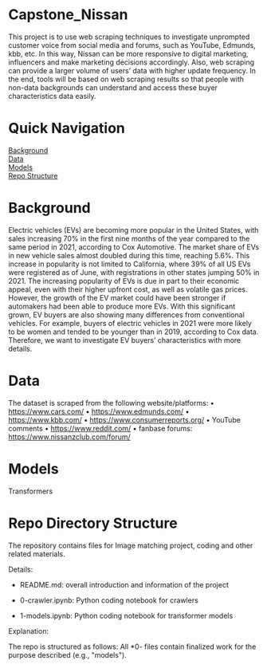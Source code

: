 # Capstone_Nissan

This project is to use web scraping techniques to investigate unprompted customer voice from social media and forums, such as YouTube, Edmunds, kbb, etc. In this way, Nissan can be more responsive to digital marketing, influencers and make marketing decisions accordingly. Also, web scraping can provide a larger volume of users’ data with higher update frequency. In the end,  tools will be based on web scraping results so that people with non-data backgrounds can understand and access these buyer characteristics data easily.


# Quick Navigation
[Background](#background)  
[Data](#data)  
[Models](#models)  
[Repo Structure](#repo-structure)  


# Background  

Electric vehicles (EVs) are becoming more popular in the United States, with sales increasing 70% in the first nine months of the year compared to the same period in 2021, according to Cox Automotive. The market share of EVs in new vehicle sales almost doubled during this time, reaching 5.6%. This increase in popularity is not limited to California, where 39% of all US EVs were registered as of June, with registrations in other states jumping 50% in 2021. The increasing popularity of EVs is due in part to their economic appeal, even with their higher upfront cost, as well as volatile gas prices. However, the growth of the EV market could have been stronger if automakers had been able to produce more EVs. With this significant grown, EV buyers are also showing many differences from conventional vehicles. For example, buyers of electric vehicles in 2021 were more likely to be women and tended to be younger than in 2019, according to Cox data. Therefore, we want to investigate EV buyers’ characteristics with more details.

# Data

The dataset is scraped from the following website/platforms:
•	https://www.cars.com/ 
•	https://www.edmunds.com/
•	https://www.kbb.com/
•	https://www.consumerreports.org/
•	YouTube comments
•	https://www.reddit.com/
•	fanbase forums: https://www.nissanzclub.com/forum/

# Models

Transformers

# Repo Directory Structure

The repository contains files for Image matching project, coding and other related materials.

Details:

- README.md: overall introduction and information of the project

- 0-crawler.ipynb: Python coding notebook for crawlers

- 1-models.ipynb: Python coding notebook for transformer models

Explanation:

The repo is structured as follows: All *0- files contain finalized work for the purpose described (e.g., "models"). 
